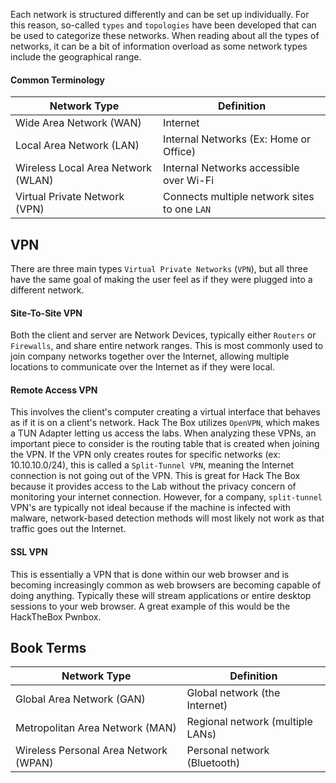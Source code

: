 Each network is structured differently and can be set up individually. For this reason, so-called `types` and `topologies` have been developed that can be used to categorize these networks. When reading about all the types of networks, it can be a bit of information overload as some network types include the geographical range.

#### Common Terminology

|**Network Type**|**Definition**|
|---|---|
|Wide Area Network (WAN)|Internet|
|Local Area Network (LAN)|Internal Networks (Ex: Home or Office)|
|Wireless Local Area Network (WLAN)|Internal Networks accessible over Wi-Fi|
|Virtual Private Network (VPN)|Connects multiple network sites to one `LAN`|


## VPN

There are three main types `Virtual Private Networks` (`VPN`), but all three have the same goal of making the user feel as if they were plugged into a different network.

#### Site-To-Site VPN

Both the client and server are Network Devices, typically either `Routers` or `Firewalls`, and share entire network ranges. This is most commonly used to join company networks together over the Internet, allowing multiple locations to communicate over the Internet as if they were local.

#### Remote Access VPN

This involves the client's computer creating a virtual interface that behaves as if it is on a client's network. Hack The Box utilizes `OpenVPN`, which makes a TUN Adapter letting us access the labs. When analyzing these VPNs, an important piece to consider is the routing table that is created when joining the VPN. If the VPN only creates routes for specific networks (ex: 10.10.10.0/24), this is called a `Split-Tunnel VPN`, meaning the Internet connection is not going out of the VPN. This is great for Hack The Box because it provides access to the Lab without the privacy concern of monitoring your internet connection. However, for a company, `split-tunnel` VPN's are typically not ideal because if the machine is infected with malware, network-based detection methods will most likely not work as that traffic goes out the Internet.

#### SSL VPN

This is essentially a VPN that is done within our web browser and is becoming increasingly common as web browsers are becoming capable of doing anything. Typically these will stream applications or entire desktop sessions to your web browser. A great example of this would be the HackTheBox Pwnbox.


## Book Terms

|Network Type|Definition|
|---|---|
|Global Area Network (GAN)|Global network (the Internet)|
|Metropolitan Area Network (MAN)|Regional network (multiple LANs)|
|Wireless Personal Area Network (WPAN)|Personal network (Bluetooth)|